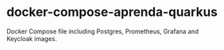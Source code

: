 # docker-compose-aprenda-quarkus
Docker Compose file including Postgres, Prometheus, Grafana and Keycloak images.
